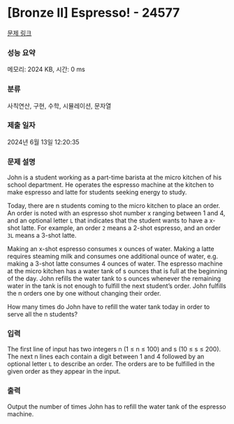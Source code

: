 # [Bronze II] Espresso! - 24577 

[문제 링크](https://www.acmicpc.net/problem/24577) 

### 성능 요약

메모리: 2024 KB, 시간: 0 ms

### 분류

사칙연산, 구현, 수학, 시뮬레이션, 문자열

### 제출 일자

2024년 6월 13일 12:20:35

### 문제 설명

<p>John is a student working as a part-time barista at the micro kitchen of his school department. He operates the espresso machine at the kitchen to make espresso and latte for students seeking energy to study.</p>

<p>Today, there are n students coming to the micro kitchen to place an order. An order is noted with an espresso shot number x ranging between 1 and 4, and an optional letter <code>L</code> that indicates that the student wants to have a x-shot latte. For example, an order <code>2</code> means a 2-shot espresso, and an order <code>3L</code> means a 3-shot latte.</p>

<p>Making an x-shot espresso consumes x ounces of water. Making a latte requires steaming milk and consumes one additional ounce of water, e.g. making a 3-shot latte consumes 4 ounces of water. The espresso machine at the micro kitchen has a water tank of s ounces that is full at the beginning of the day. John refills the water tank to s ounces whenever the remaining water in the tank is not enough to fulfill the next student’s order. John fulfills the n orders one by one without changing their order.</p>

<p>How many times do John have to refill the water tank today in order to serve all the n students?</p>

### 입력 

 <p>The first line of input has two integers n (1 ≤ n ≤ 100) and s (10 ≤ s ≤ 200). The next n lines each contain a digit between 1 and 4 followed by an optional letter <code>L</code> to describe an order. The orders are to be fulfilled in the given order as they appear in the input.</p>

### 출력 

 <p>Output the number of times John has to refill the water tank of the espresso machine.</p>

